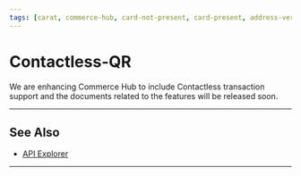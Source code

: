```yaml
---
tags: [carat, commerce-hub, card-not-present, card-present, address-veriffication, fraud, AVS]
---
```


# Contactless-QR

We are enhancing Commerce Hub to include Contactless transaction support and the documents related to the features will be released soon.

---

## See Also

- [API Explorer](../api/?type=post&path=/payments/v1/charges)

---
